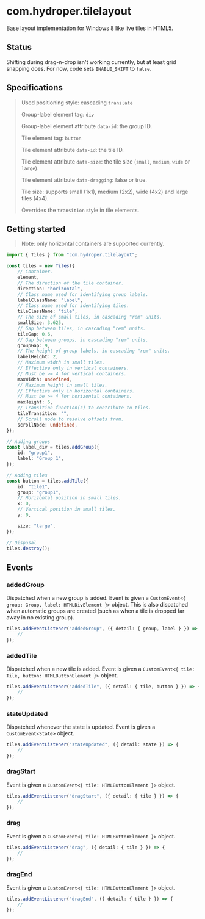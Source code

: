 # com.hydroper.tilelayout

Base layout implementation for Windows 8 like live tiles in HTML5.

## Status

Shifting during drag-n-drop isn't working currently, but at least grid snapping does.
For now, code sets `ENABLE_SHIFT` to `false`.

## Specifications

<blockquote>

Used positioning style: cascading `translate`

Group-label element tag: `div`

Group-label element attribute `data-id`: the group ID.

Tile element tag: `button`

Tile element attribute `data-id`: the tile ID.

Tile element attribute `data-size`: the tile size (`small`, `medium`, `wide` or `large`).

Tile element attribute `data-dragging`: false or true.

Tile size: supports small (1x1), medium (2x2), wide (4x2) and large tiles (4x4).

Overrides the `transition` style in tile elements.

</blockquote>

## Getting started

> Note: only horizontal containers are supported currently.

```ts
import { Tiles } from "com.hydroper.tilelayout";

const tiles = new Tiles({
    // Container.
    element,
    // The direction of the tile container.
    direction: "horizontal",
    // Class name used for identifying group labels.
    labelClassName: "label",
    // Class name used for identifying tiles.
    tileClassName: "tile",
    // The size of small tiles, in cascading "rem" units.
    smallSize: 3.625,
    // Gap between tiles, in cascading "rem" units.
    tileGap: 0.6,
    // Gap between groups, in cascading "rem" units.
    groupGap: 9,
    // The height of group labels, in cascading "rem" units.
    labelHeight: 2,
    // Maximum width in small tiles.
    // Effective only in vertical containers.
    // Must be >= 4 for vertical containers.
    maxWidth: undefined,
    // Maximum height in small tiles.
    // Effective only in horizontal containers.
    // Must be >= 4 for horizontal containers.
    maxHeight: 6,
    // Transition function(s) to contribute to tiles.
    tileTransition: "",
    // Scroll node to resolve offsets from.
    scrollNode: undefined,
});

// Adding groups
const label_div = tiles.addGroup({
    id: "group1",
    label: "Group 1",
});

// Adding tiles
const button = tiles.addTile({
    id: "tile1",
    group: "group1",
    // Horizontal position in small tiles.
    x: 0,
    // Vertical position in small tiles.
    y: 0,

    size: "large",
});

// Disposal
tiles.destroy();
```

## Events

### addedGroup

Dispatched when a new group is added. Event is given a `CustomEvent<{ group: Group, label: HTMLDivElement }>` object. This is also dispatched when automatic groups are created (such as when a tile is dropped far away in no existing group).

```ts
tiles.addEventListener("addedGroup", ({ detail: { group, label } }) => {
    //
});
```

### addedTile

Dispatched when a new tile is added. Event is given a `CustomEvent<{ tile: Tile, button: HTMLButtonElement }>` object.

```ts
tiles.addEventListener("addedTile", ({ detail: { tile, button } }) => {
    //
});
```

### stateUpdated

Dispatched whenever the state is updated. Event is given a `CustomEvent<State>` object.

```ts
tiles.addEventListener("stateUpdated", ({ detail: state }) => {
    //
});
```

### dragStart

Event is given a `CustomEvent<{ tile: HTMLButtonElement }>` object.

```ts
tiles.addEventListener("dragStart", ({ detail: { tile } }) => {
    //
});
```

### drag

Event is given a `CustomEvent<{ tile: HTMLButtonElement }>` object.

```ts
tiles.addEventListener("drag", ({ detail: { tile } }) => {
    //
});
```

### dragEnd

Event is given a `CustomEvent<{ tile: HTMLButtonElement }>` object.

```ts
tiles.addEventListener("dragEnd", ({ detail: { tile } }) => {
    //
});
```